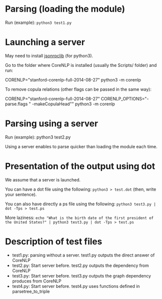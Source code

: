 
Parsing (loading the module)
============================

Run (example):
  `python3 test1.py`

Launching a server
==================

May need to install [jsonrpclib](https://github.com/tcalmant/jsonrpclib) (for python3).

Go to the folder where CoreNLP is installed (usually the Scripts/ folder) and run:

  CORENLP="stanford-corenlp-full-2014-08-27" python3 -m corenlp

To remove copula relations (other flags can be passed in the same way):

  CORENLP="stanford-corenlp-full-2014-08-27" CORENLP_OPTIONS="-parse.flags \" -makeCopulaHead\"" python3 -m corenlp
     
Parsing using a server
======================

Run (example):
  python3 test2.py
  
Using a server enables to parse quicker than loading the module each time.


Presentation of the output using dot
====================================

We assume that a server is launched.

You can have a dot file using the following: `python3 > test.dot` (then, write
your sentence).

You can also have directly a ps file using the following: `python3 test3.py | dot -Tps > test.ps`

More laziness: `echo "What is the birth date of the first president of the United States?" | python3 test3.py | dot -Tps > test.ps`

Description of test files
=========================

* test1.py: parsing without a server. test1.py outputs the direct answer of CoreNLP
* test2.py: Start server before. test2.py outputs the dependency from CoreNLP
* test3.py: Start server before. test3.py outputs the graph dependency produces from CoreNLP
* test4.py: Start server before. test4.py uses functions defined in parsetree_to_triple


